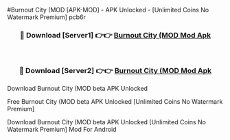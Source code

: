 #Burnout City (MOD [APK-MOD] - APK Unlocked - [Unlimited Coins No Watermark Premium] pcb6r



<div align="center">

<h3>🔴 Download [Server1] 👉👉 <a href="https://momento.my/?title=Burnout_City_(MOD">Burnout City (MOD Mod Apk</a></h3><br>

<h3>🔴 Download [Server2] 👉👉 <a href="https://momento.my/?title=Burnout_City_(MOD">Burnout City (MOD Mod Apk</a></h3>
</div>



Download Burnout City (MOD beta APK Unlocked

Free Burnout City (MOD beta APK Unlocked [Unlimited Coins No Watermark Premium]

Download Burnout City (MOD beta APK Unlocked [Unlimited Coins No Watermark Premium] Mod For Android
